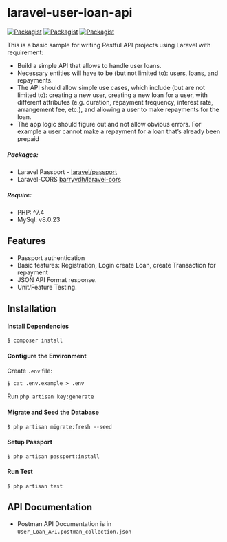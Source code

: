 # laravel-user-loan-api

[![Packagist](https://img.shields.io/packagist/v/kennethtomagan/laravel-6-api-boilerplate.svg)](https://packagist.org/packages/kennethtomagan/laravel-6-api-boilerplate)
[![Packagist](https://poser.pugx.org/kennethtomagan/laravel-6-api-boilerplate/d/total.svg)](https://packagist.org/packages/kennethtomagan/laravel-6-api-boilerplate)
[![Packagist](https://img.shields.io/packagist/l/kennethtomagan/laravel-6-api-boilerplate.svg)](https://packagist.org/packages/kennethtomagan/laravel-6-api-boilerplate)

This is a basic sample for writing Restful API projects using Laravel with requirement:

- Build a simple API that allows to handle user loans.
- Necessary entities will have to be (but not limited to): users, loans, and repayments.
- The API should allow simple use cases, which include (but are not limited to): creating a new
user, creating a new loan for a user, with different attributes (e.g. duration, repayment
frequency, interest rate, arrangement fee, etc.), and allowing a user to make repayments for
the loan.
- The app logic should figure out and not allow obvious errors. For example a user cannot
make a repayment for a loan that’s already been prepaid

##### Packages:

* Laravel Passport - [laravel/passport](https://github.com/laravel/passport)
* Laravel-CORS [barryvdh/laravel-cors](http://github.com/barryvdh/laravel-cors)

##### Require:
* PHP: ^7.4
* MySql: v8.0.23

## Features

* Passport authentication
* Basic features: Registration, Login create Loan, create Transaction for repayment
* JSON API Format response.
* Unit/Feature Testing.

## Installation

#### Install Dependencies

```
$ composer install
```

#### Configure the Environment
Create `.env` file:
```
$ cat .env.example > .env
```
Run `php artisan key:generate`

#### Migrate and Seed the Database
```
$ php artisan migrate:fresh --seed
```

#### Setup Passport
```
$ php artisan passport:install
```

#### Run Test
```
$ php artisan test
```

## API Documentation
* Postman API Documentation is in `User_Loan_API.postman_collection.json`

